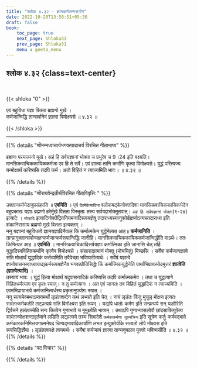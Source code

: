 ```yaml
---
title: "श्लोक ४.३२ - ज्ञानकर्मसन्यसयोग"
date: 2022-10-20T13:50:51+05:30
draft: false
book:
    toc_page: true
    next_page: Shloka33
    prev_page: Shloka31
    menu : geeta_menu
---
```




## श्लोक ४.३२  {class=text-center}

<br/>

{{< shloka  "0"  >}}

एवं बहुविधा यज्ञा वितता ब्रह्मणो मुखे ।  
कर्मजान्विद्धि तान्सर्वानेवं ज्ञात्वा विमोक्ष्यसे ॥ ४.३२ ॥

{{< /shloka >}}

---


{{% details "श्रीमन्मध्वाचार्यभगवत्पादाचर्य विरचित  गीताभाष्य" %}}

ब्रह्मणः परमात्मनो मुखे। 
अहं हि सर्वयज्ञानां भोक्ता च प्रभुरेव च 9।24 इति वक्ष्यति। 
मानसिकवाचिककायिककर्मजा एव हि ते सर्वे। 
एवं ज्ञात्वा तानि कर्माणि कृत्वा विमोक्ष्यसे। 
युद्धं परित्यज्य यन्मोक्षार्थं करिष्यसि तदपि कर्म। 
अतो विहितं न त्याज्यमिति भावः। ॥ ४.३२ ॥

{{% /details %}}



{{% details "श्रीराघवेन्द्रतीर्थविरचित गीताविवृत्तिः " %}}

उक्तान्कर्मभेदानुपसंहरति ॥ **एवमिति** । एवं `दैवमेवेत्यादिना`
श्लोकषट्केनोक्तदिशा मानसिकवाचिककायिकभेदेन बहुप्रकाराः यज्ञाः 
ब्रह्मणो हरेर्मुखे वितता विस्तृताः तस्य सर्वयज्ञभोक्तुतवात्‌। 
`अहं हि सर्वयज्ञानां भोक्ता`(९-२४) इत्यादेः । 
`श्रोत्रादि` इत्यादिनोक्तेंद्रियनियमनादिरूपयज्ञेषु
तदाराध्यस्यानुक्तेर्ब्रह्मणोऽन्यस्तदाराध्य इति शंकानिरासाय 
ब्रह्मणो मुखे वितता इत्यक्तम्‌ ।  
ननु यज्ञानां बहुविधत्वे ज्ञानयज्ञादिनैवालं किं कर्मात्मकेन 
युद्धेनेत्यत आह॥ **कर्मजानिति** ।  
तान्प्रागुक्तान्सर्वान्यज्ञन्कर्मजान्कर्मरूपान्विद्धि जानीहि। 
मानसिकवाचिककायिककर्मजान्विद्धीति वाऽर्थः। 
ततः किमित्यत आह ॥ **एवमिति** । 
मानसिकवाचिकादिसर्वयज्ञाः कर्मात्मिका इति जानासि चेत्‌
तर्हि युद्धादिस्वविहितकर्माणि कृत्वैव विमोक्ष्यसे । संसारादात्मानं 
मोक्तु (मोचयितुं) मिच्छसि । सर्वेषां कर्मजत्वज्ञत्वे सति मोक्षार्थं 
युद्धादिकं कर्तव्यमिति तवैवेच्छा भविष्यतीत्यर्थः । 
सर्वेषं यज्ञत्वे ज्ञानोपासनस्वाध्यायाद्यकर्मरूपयज्ञेनैव 
भगवत्प्रौतिसिद्धेः किं कर्मात्मिकयुद्धेनेति 
पार्थाभिप्रायस्येदमुत्तरं **ज्ञात्वेति (ज्ञात्वेत्यादि)** ।  
तस्यायं भावः । युद्धं हित्वा मोक्षार्थं यदुपासनादिकं करिष्यसि
तदपि कर्मात्मकमेव । तथा च युद्धत्यागे विहितधर्मत्याग एव कृतः 
स्यात्‌। न तु कर्मत्यागः । अत एवं जानतः तव विहितं 
युद्धादिकं न त्याज्यमिति । एवमभिप्रायाभावे कर्मजानित्यर्धस्य 
प्रकृतानुपयोगः स्यात्‌ ।   
ननु सत्यमेवमथाऽप्ययमर्थो लृडंतशब्देन कथं लभ्यते इति चेत्‌ । 
नायं लृडंतः किंतु मुचूलृ मोक्षण इत्यतः सन्नंतत्कर्मकर्तरि 
लट्‌प्रत्यये सति विमोक्ष्यस इति रूपम्‌ । यद्यपि धातोः कर्मण इति 
सन्प्रत्यये सन् यङोरिति द्विर्वचने हलंताच्चेति 
सनः कित्वेन गुणाभावे च मुमुक्ष्येति भाव्यम्‌ । 
तथाऽपि गुणाभ्यासलोपौ छांदसावित्युपेत्य सन्नंतान्मोक्षशन्दाद्वर्तमाने 
लडिति लट्प्रत्यये तस्य सिबादेशे `कर्मवत्कर्मणा तुल्यक्रिय` 
इति सूत्रेण कर्तुः कर्मवद्भावे
कर्मकारकनिमित्तयगात्मनेपद चिण्वद्भावादिकार्याणि लभत 
इत्युक्तेर्यकि सत्यतो लोपे मोक्ष्यस इति रूपसिद्धिर्ज्ञेया । 
लृडंतत्वपक्षे त्वयमर्थः । सर्वेषां कर्मजत्वं ज्ञात्वा तान्यनुषठाय 
मुक्तो भविष्यसीति  ॥ ४.३२ ॥
{{% /details %}}



{{% details "पद विचार" %}}


{{% /details %}}
